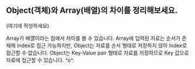 ## Object(객체)와 Array(배열)의 차이를 정리해보세요.

(여기에 작성하세요)

Array가 배열이라는 점에서 차이를 볼 수 있습니다. Array에 입력된 자료는 순서가 존재해 Index로 접근 가능하지만, Object는 자료를 순서 형태로 저장하지 않아 Index로 접근할 수 없습니다.
Object는 Key-Value pair 형태로 자료를 저장하므로 Key 값으로 자료에 접근할 수 있습니다. ^o^.
